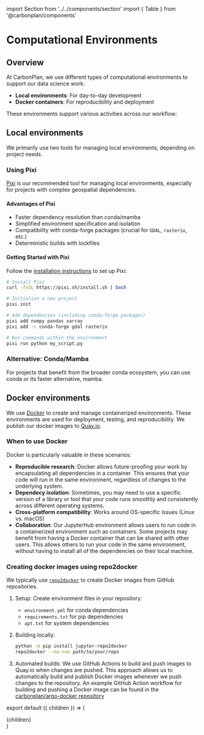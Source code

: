 import Section from '../../components/section'
import { Table } from '@carbonplan/components'

# Computational Environments

## Overview

At CarbonPlan, we use different types of computational environments to support our data science work:

- **Local environments**: For day-to-day development
- **Docker containers**: For reproducibility and deployment

These environments support various activities across our workflow:

<Table
  header={'Environment Comparison'}
  color={'secondary'}
  columns={[6, 7, 7, 7]}
  start={[[1], [1, 3, 3, 3], [1, 5, 5, 5]]}
  width={[
    [6, 2, 2, 2],
    [6, 2, 2, 2],
    [6, 2, 2, 2],
  ]}
  data={[
    ['Activity', 'Local Environment', 'Docker'],
    ['Development', '✅ Primary choice', '⚠️ Can be slower'],
    ['Testing', '✅ Quick iterations', '✅ CI integration'],
    ['Deployment', '❌ Not recommended', '✅ Best practice'],
    ['Reproducibility', '⚠️ Limited', '✅ Excellent'],
    ['Collaboration', '⚠️ Setup required', '✅ Consistent experience'],
  ]}
  borderTop={false}
  borderBottom={false}
  index={false}
  sx={{ my: [3] }}
/>

## Local environments

We primarily use two tools for managing local environments, depending on project needs.

### Using Pixi

[Pixi](https://pixi.sh/latest/) is our recommended tool for managing local environments, especially for projects with complex geospatial dependencies.

#### Advantages of Pixi

- Faster dependency resolution than conda/mamba
- Simplified environment specification and isolation
- Compatibility with conda-forge packages (crucial for `GDAL`, `rasterio`, etc.)
- Deterministic builds with lockfiles

#### Getting Started with Pixi

Follow the [installation instructions](https://pixi.sh/latest/#installation) to set up Pixi:

```bash
# Install Pixi
curl -fsSL https://pixi.sh/install.sh | bash

# Initialize a new project
pixi init

# Add dependencies (including conda-forge packages)
pixi add numpy pandas xarray
pixi add -c conda-forge gdal rasterio

# Run commands within the environment
pixi run python my_script.py
```

### Alternative: Conda/Mamba

For projects that benefit from the broader conda ecosystem, you can use conda or its faster alternative, mamba.

## Docker environments

We use [Docker](https://www.docker.com/) to create and manage containerized environments. These environments are used for deployment, testing, and reproducibility. We publish our docker images to [Quay.io](https://quay.io/organization/carbonplan).

### When to use Docker

Docker is particularly valuable in these scenarios:

- **Reproducible research**: Docker allows future-proofing your work by encapsulating all dependencies in a container. This ensures that your code will run in the same environment, regardless of changes to the underlying system.
- **Dependecy isolation**: Sometimes, you may need to use a specific version of a library or tool that your code runs smoothly and consistently across different operating systems.
- **Cross-platform compatibility**: Works around OS-specific issues (Linux vs. macOS)
- **Collaboration**: Our JupyterHub environment allows users to run code in a containerized environment such as containers. Some projects may benefit from having a Docker container that can be shared with other users. This allows others to run your code in the same environment, without having to install all of the dependencies on their local machine.

### Creating docker images using repo2docker

We typically use [`repo2docker`](https://repo2docker.readthedocs.io/en/latest/) to create Docker images from GitHub repositories.

1. Setup: Create environment files in your repository:
   - `environment.yml` for conda dependencies
   - `requirements.txt` for pip dependencies
   - `apt.txt` for system dependencies
2. Building locally:

   ```bash
   python -m pip install jupyter-repo2docker
   repo2docker --no-run path/to/your/repo
   ```

3. Automated builds: We use GitHub Actions to build and push images to Quay.io when changes are pushed. This approach allows us to automatically build and publish Docker images whenever we push changes to the repository. An example GitHub Action workflow for building and pushing a Docker image can be found in the [carbonplan/argo-docker repository](https://github.com/carbonplan/argo-docker)

export default ({ children }) => (

<Section name='environments'>{children}</Section>)
